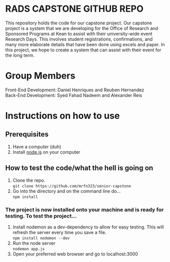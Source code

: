 # RADS CAPSTONE GITHUB REPO

This repository holds the code for our capstone project. Our capstone project is a system that we are developing for the Office of Research and Sponsored Programs at Kean to assist with their university-wide event Research Days. This involves student registrations, confirmations, and many more elaborate details that have been done using excels and paper. In this project, we hope to create a system that can assist with their event for the long term.

# Group Members
Front-End Development: Daniel Henriques and Reuben Hernandez  
Back-End Development: Syed Fahad Nadeem and Alexander Reis

# Instructions on how to use

## Prerequisites

1. Have a computer (duh)
2. Install [node.js](https://nodejs.org/en/download/) on your computer  

## How to test the code/what the hell is going on

1. Clone the repo.  
`git clone https://github.com/mrfn323/senior-capstone`
2. Go into the directory and on the command line do...  
`npm install`  

### The project is now installed onto your machine and is ready for testing. To test the project...

1. Install nodemon as a dev-dependency to allow for easy testing. This will refresh the server every time you save a file.  
`npm install nodemon --dev`
2. Run the node server  
`nodemon app.js`
2. Open your preferred web browser and go to localhost:3000